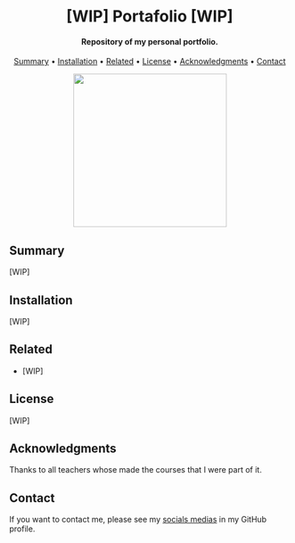 <h1 align="center">
    [WIP] Portafolio [WIP]
</h1>

<h4 align="center">
    Repository of my personal portfolio.
</h4>

<p align="center">
    <a href="#----summary">Summary</a> •
    <a href="#----installation">Installation</a> •
    <a href="#----related">Related</a> •
    <a href="#----license">License</a> •
    <a href="#----acknowledgments">Acknowledgments</a> •
    <a href="#----contact">Contact</a>
</p>

<p align="center">
    <img src="https://user-images.githubusercontent.com/88015479/210277698-64847558-956f-4486-aaa8-0f3a2d7951a2.png" width="275">
</p>

<h2>
    Summary
</h2>
<p>
    [WIP]
</p>

<h2>
    Installation
</h2>
<p>
    [WIP]
</p>

<h2>
    Related
</h2>
<p>
    <ul>    
        <li>
            [WIP]
        </li>
    </ul>
</p>

<h2>
    License
</h2>
<p>
    [WIP]
</p>

<h2>
    Acknowledgments
</h2>
<p>
    Thanks to all teachers whose made the courses that I were part of it.
</p>

<h2>
    Contact
</h1>
<p>
    If you want to contact me, please see my <a href="https://github.com/hozlucas28" target="_blank">socials medias</a> in my GitHub profile.
</p>
